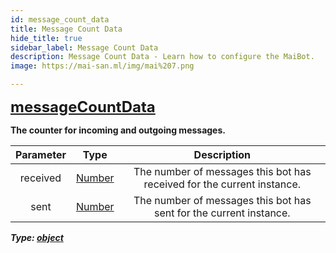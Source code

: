 ```yaml
---
id: message_count_data
title: Message Count Data
hide_title: true
sidebar_label: Message Count Data
description: Message Count Data - Learn how to configure the MaiBot.
image: https://mai-san.ml/img/mai%207.png

---
```

<b> <font size='5'> [messageCountData](#) </font>

The counter for incoming and outgoing messages.

| Parameter | Type | Description |
|:-:|:-:|:-:|
|received| [Number](https://developer.mozilla.org/en-US/docs/Web/JavaScript/Reference/Global_Objects/Number)| The number of messages this bot has received for the current instance.
|sent| [Number](https://developer.mozilla.org/en-US/docs/Web/JavaScript/Reference/Global_Objects/Number)| The number of messages this bot has sent for the current instance.

*Type: [object](https://developer.mozilla.org/en-US/docs/Web/JavaScript/Reference/Global_Objects/Object)*

